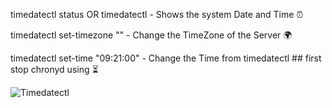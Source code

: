 timedatectl status OR timedatectl  - Shows the system Date and Time ⏰

timedatectl set-timezone "<TimeZone>" - Change the TimeZone of the Server 🌍

timedatectl set-time "09:21:00" - Change the Time from timedatectl ## first stop chronyd using <systemctl stop chronyd> ⏳

![Timedatectl](https://media.giphy.com/media/3oEjI6SIIHBdRxXI40/giphy.gif)
